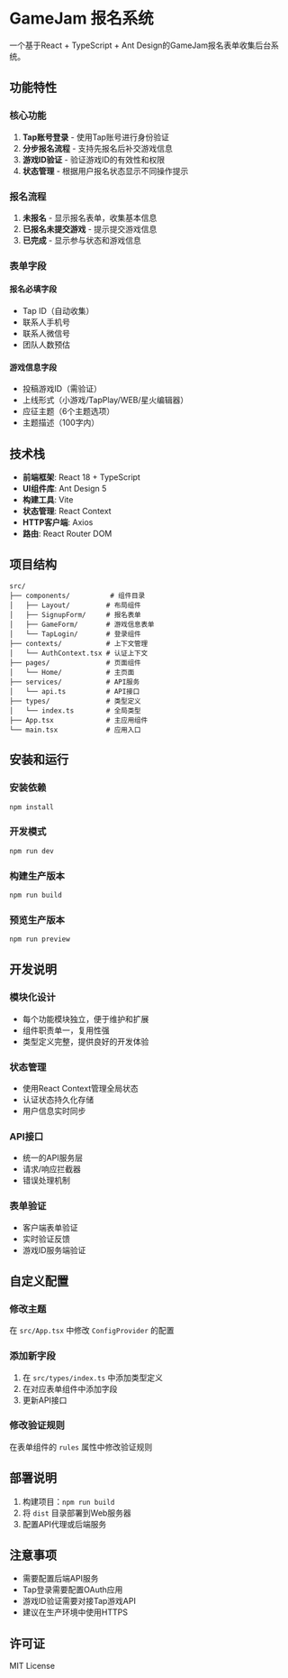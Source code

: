 # GameJam 报名系统

一个基于React + TypeScript + Ant Design的GameJam报名表单收集后台系统。

## 功能特性

### 核心功能
1. **Tap账号登录** - 使用Tap账号进行身份验证
2. **分步报名流程** - 支持先报名后补交游戏信息
3. **游戏ID验证** - 验证游戏ID的有效性和权限
4. **状态管理** - 根据用户报名状态显示不同操作提示

### 报名流程
1. **未报名** - 显示报名表单，收集基本信息
2. **已报名未提交游戏** - 提示提交游戏信息
3. **已完成** - 显示参与状态和游戏信息

### 表单字段

#### 报名必填字段
- Tap ID（自动收集）
- 联系人手机号
- 联系人微信号
- 团队人数预估

#### 游戏信息字段
- 投稿游戏ID（需验证）
- 上线形式（小游戏/TapPlay/WEB/星火编辑器）
- 应征主题（6个主题选项）
- 主题描述（100字内）

## 技术栈

- **前端框架**: React 18 + TypeScript
- **UI组件库**: Ant Design 5
- **构建工具**: Vite
- **状态管理**: React Context
- **HTTP客户端**: Axios
- **路由**: React Router DOM

## 项目结构

```
src/
├── components/          # 组件目录
│   ├── Layout/         # 布局组件
│   ├── SignupForm/     # 报名表单
│   ├── GameForm/       # 游戏信息表单
│   └── TapLogin/       # 登录组件
├── contexts/           # 上下文管理
│   └── AuthContext.tsx # 认证上下文
├── pages/              # 页面组件
│   └── Home/           # 主页面
├── services/           # API服务
│   └── api.ts          # API接口
├── types/              # 类型定义
│   └── index.ts        # 全局类型
├── App.tsx             # 主应用组件
└── main.tsx            # 应用入口
```

## 安装和运行

### 安装依赖
```bash
npm install
```

### 开发模式
```bash
npm run dev
```

### 构建生产版本
```bash
npm run build
```

### 预览生产版本
```bash
npm run preview
```

## 开发说明

### 模块化设计
- 每个功能模块独立，便于维护和扩展
- 组件职责单一，复用性强
- 类型定义完整，提供良好的开发体验

### 状态管理
- 使用React Context管理全局状态
- 认证状态持久化存储
- 用户信息实时同步

### API接口
- 统一的API服务层
- 请求/响应拦截器
- 错误处理机制

### 表单验证
- 客户端表单验证
- 实时验证反馈
- 游戏ID服务端验证

## 自定义配置

### 修改主题
在 `src/App.tsx` 中修改 `ConfigProvider` 的配置

### 添加新字段
1. 在 `src/types/index.ts` 中添加类型定义
2. 在对应表单组件中添加字段
3. 更新API接口

### 修改验证规则
在表单组件的 `rules` 属性中修改验证规则

## 部署说明

1. 构建项目：`npm run build`
2. 将 `dist` 目录部署到Web服务器
3. 配置API代理或后端服务

## 注意事项

- 需要配置后端API服务
- Tap登录需要配置OAuth应用
- 游戏ID验证需要对接Tap游戏API
- 建议在生产环境中使用HTTPS

## 许可证

MIT License 
